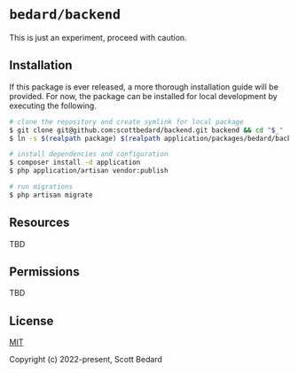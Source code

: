 # `bedard/backend`

This is just an experiment, proceed with caution.

## Installation

If this package is ever released, a more thorough installation guide will be provided. For now, the package can be installed for local development by executing the following.

```bash
# clone the repository and create symlink for local package
$ git clone git@github.com:scottbedard/backend.git backend && cd "$_"
$ ln -s $(realpath package) $(realpath application/packages/bedard/backend)

# install dependencies and configuration
$ composer install -d application
$ php application/artisan vendor:publish

# run migrations
$ php artisan migrate
```

## Resources

TBD

## Permissions

TBD

## License

[MIT](https://github.com/scottbedard/backend/blob/master/LICENSE)

Copyright (c) 2022-present, Scott Bedard
